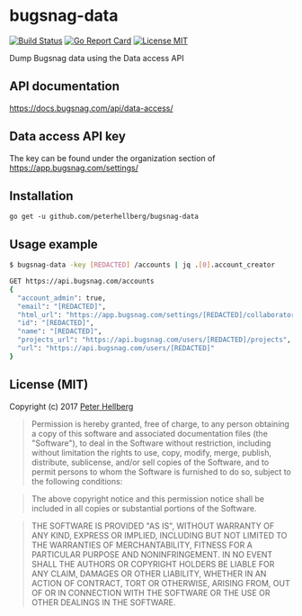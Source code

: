 # bugsnag-data

[![Build Status](https://travis-ci.org/peterhellberg/bugsnag-data.svg?branch=master)](https://travis-ci.org/peterhellberg/bugsnag-data)
[![Go Report Card](https://goreportcard.com/badge/github.com/peterhellberg/bugsnag-data)](https://goreportcard.com/report/github.com/peterhellberg/bugsnag-data)
[![License MIT](https://img.shields.io/badge/license-MIT-lightgrey.svg?style=flat)](https://github.com/peterhellberg/bugsnag-data#license-mit)

Dump Bugsnag data using the Data access API

## API documentation

https://docs.bugsnag.com/api/data-access/

## Data access API key

The key can be found under the organization section of https://app.bugsnag.com/settings/

## Installation

```
go get -u github.com/peterhellberg/bugsnag-data
```

## Usage example

```bash
$ bugsnag-data -key [REDACTED] /accounts | jq .[0].account_creator

GET https://api.bugsnag.com/accounts
{
  "account_admin": true,
  "email": "[REDACTED]",
  "html_url": "https://app.bugsnag.com/settings/[REDACTED]/collaborators/[REDACTED]",
  "id": "[REDACTED]",
  "name": "[REDACTED]",
  "projects_url": "https://api.bugsnag.com/users/[REDACTED]/projects",
  "url": "https://api.bugsnag.com/users/[REDACTED]"
}
```

## License (MIT)

Copyright (c) 2017 [Peter Hellberg](https://c7.se/)

> Permission is hereby granted, free of charge, to any person obtaining
> a copy of this software and associated documentation files (the
> "Software"), to deal in the Software without restriction, including
> without limitation the rights to use, copy, modify, merge, publish,
> distribute, sublicense, and/or sell copies of the Software, and to
> permit persons to whom the Software is furnished to do so, subject to
> the following conditions:

> The above copyright notice and this permission notice shall be
> included in all copies or substantial portions of the Software.

> THE SOFTWARE IS PROVIDED "AS IS", WITHOUT WARRANTY OF ANY KIND,
> EXPRESS OR IMPLIED, INCLUDING BUT NOT LIMITED TO THE WARRANTIES OF
> MERCHANTABILITY, FITNESS FOR A PARTICULAR PURPOSE AND
> NONINFRINGEMENT. IN NO EVENT SHALL THE AUTHORS OR COPYRIGHT HOLDERS BE
> LIABLE FOR ANY CLAIM, DAMAGES OR OTHER LIABILITY, WHETHER IN AN ACTION
> OF CONTRACT, TORT OR OTHERWISE, ARISING FROM, OUT OF OR IN CONNECTION
> WITH THE SOFTWARE OR THE USE OR OTHER DEALINGS IN THE SOFTWARE.
